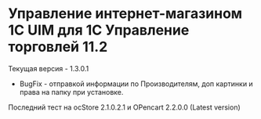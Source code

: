 # Управление интернет-магазином 1С UIM для 1С Управление торговлей 11.2

Текущая версия - 1.3.0.1
- BugFix - отправкой информации по Производителям, доп картинки и права на папку при установке.

Последний тест на ocStore 2.1.0.2.1 и OPencart 2.2.0.0 (Latest version)
